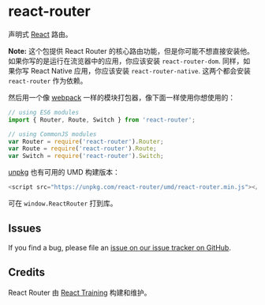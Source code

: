 # react-router

声明式 [React](https://facebook.github.io/react) 路由。

__Note:__ 这个包提供 React Router 的核心路由功能，但是你可能不想直接安装他。如果你写的是运行在流览器中的应用，你应该安装 `react-router-dom`. 同样，如果你写 React Native 应用，你应该安装 `react-router-native`. 这两个都会安装 `react-router` 作为依赖。

然后用一个像 [webpack](https://webpack.github.io/) 一样的模块打包器，像下面一样使用你想使用的：

```js
// using ES6 modules
import { Router, Route, Switch } from 'react-router';

// using CommonJS modules
var Router = require('react-router').Router;
var Route = require('react-router').Route;
var Switch = require('react-router').Switch;
```

[unpkg](https://unpkg.com/) 也有可用的 UMD 构建版本：

```js
<script src="https://unpkg.com/react-router/umd/react-router.min.js"></script>
```

可在 `window.ReactRouter` 打到库。

## Issues

If you find a bug, please file an [issue on our issue tracker on GitHub](https://github.com/ReactTraining/react-router/issues).

## Credits

React Router 由 [React Training](https://github.com/ReactTraining/react-router/issues) 构建和维护。


